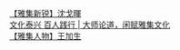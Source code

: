   
[【雅集新锐】沈戈暉](http://www.dianyue.me/archives/216/c10nh9vn6ovb8ceb/)  
[文化泰兴 百人践行 | 大师论道，闲赋雅集文化](http://www.dianyue.me/archives/095/9py0k7zx3d4ylz45/)  
[【雅集人物】王加生](http://www.dianyue.me/archives/233/g0jb1sjweth8idts/)